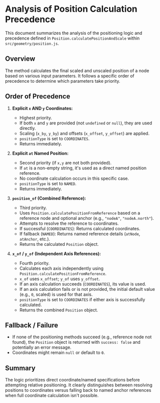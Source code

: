 # Analysis of Position Calculation Precedence

This document summarizes the analysis of the positioning logic and precedence defined in `Position.calculatePositionAndScale` within `src/geometry/position.js`.

## Overview

The method calculates the final scaled and unscaled position of a node based on various input parameters. It follows a specific order of precedence to determine which parameters take priority.

## Order of Precedence

1.  **Explicit `x` AND `y` Coordinates:**
    *   Highest priority.
    *   If both `x` and `y` are provided (not `undefined` or `null`), they are used directly.
    *   Scaling (`x_by`, `y_by`) and offsets (`x_offset`, `y_offset`) are applied.
    *   `positionType` is set to `COORDINATES`.
    *   Returns immediately.

2.  **Explicit `at` Named Position:**
    *   Second priority (if `x,y` are not both provided).
    *   If `at` is a non-empty string, it's used as a direct named position reference.
    *   No coordinate calculation occurs in this specific case.
    *   `positionType` is set to `NAMED`.
    *   Returns immediately.

3.  **`position_of` (Combined Reference):**
    *   Third priority.
    *   Uses `Position.calculatePositionFromReference` based on a reference node and optional anchor (e.g., `"nodeA"`, `"nodeA.north"`).
    *   Attempts to resolve the reference to coordinates.
    *   If successful (`COORDINATES`): Returns calculated coordinates.
    *   If fallback (`NAMED`): Returns named reference details (`atNode`, `atAnchor`, etc.).
    *   Returns the calculated `Position` object.

4.  **`x_of` / `y_of` (Independent Axis References):**
    *   Fourth priority.
    *   Calculates each axis independently using `Position.calculatePositionFromReference`.
    *   `x_of` uses `x_offset`; `y_of` uses `y_offset`.
    *   If an axis calculation succeeds (`COORDINATES`), its value is used.
    *   If an axis calculation fails or is not provided, the initial default value (e.g., `0`, scaled) is used for that axis.
    *   `positionType` is set to `COORDINATES` if either axis is successfully calculated.
    *   Returns the combined `Position` object.

## Fallback / Failure

*   If none of the positioning methods succeed (e.g., reference node not found), the `Position` object is returned with `success: false` and potentially an error message.
*   Coordinates might remain `null` or default to `0`.

## Summary

The logic prioritizes direct coordinate/named specifications before attempting relative positioning. It clearly distinguishes between resolving positions to coordinates versus falling back to named anchor references when full coordinate calculation isn't possible.
